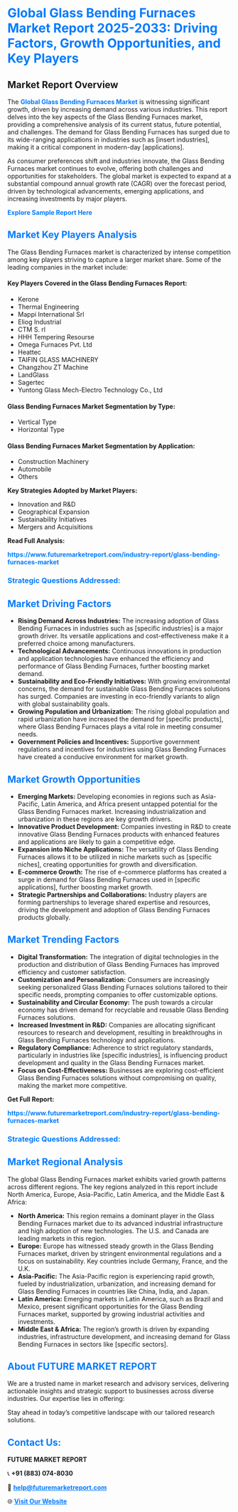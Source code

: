 <h1 style="color: #007BFF;">Global Glass Bending Furnaces Market Report 2025-2033: Driving Factors, Growth Opportunities, and Key Players</h1>

<section id="overview">
<h2>Market Report Overview</h2>
<p>The <a href="https://www.futuremarketreport.com/industry-report/glass-bending-furnaces-market" style="color: #007BFF; text-decoration: none;"><strong>Global Glass Bending Furnaces Market</strong></a> is witnessing significant growth, driven by increasing demand across various industries. This report delves into the key aspects of the Glass Bending Furnaces market, providing a comprehensive analysis of its current status, future potential, and challenges. The demand for Glass Bending Furnaces has surged due to its wide-ranging applications in industries such as [insert industries], making it a critical component in modern-day [applications].</p>
<p>As consumer preferences shift and industries innovate, the Glass Bending Furnaces market continues to evolve, offering both challenges and opportunities for stakeholders. The global market is expected to expand at a substantial compound annual growth rate (CAGR) over the forecast period, driven by technological advancements, emerging applications, and increasing investments by major players.</p>
</section>

<section id="overview">
<p><a href="https://www.futuremarketreport.com/request-sample/reportId=29098" style="color: #007BFF; text-decoration: none;"><strong>Explore Sample Report Here</strong></a></p>
</section>

<section id="key-players">
<h2 style="color: #007BFF;">Market Key Players Analysis</h2>
<p>The Glass Bending Furnaces market is characterized by intense competition among key players striving to capture a larger market share. Some of the leading companies in the market include:</p>
<h4>Key Players Covered in the Glass Bending Furnaces Report:</h4>
<ul><li>Kerone</li><li>Thermal Engineering</li><li>Mappi International Srl</li><li>Eliog Industrial</li><li>CTM S. rl</li><li>HHH Tempering Resourse</li><li>Omega Furnaces Pvt. Ltd</li><li>Heattec</li><li>TAIFIN GLASS MACHINERY</li><li>Changzhou ZT Machine</li><li>LandGlass</li><li>Sagertec</li><li>Yuntong Glass Mech-Electro Technology Co., Ltd</li></ul>
<h4>Glass Bending Furnaces Market Segmentation by Type:</h4>
<ul><li>Vertical Type</li><li>Horizontal Type</li></ul>

<h4>Glass Bending Furnaces Market Segmentation by Application:</h4>
<ul><li>Construction Machinery</li><li>Automobile</li><li>Others</li></ul>
<p><strong>Key Strategies Adopted by Market Players:</strong></p>
<ul>
<li>Innovation and R&D</li>
<li>Geographical Expansion</li>
<li>Sustainability Initiatives</li>
<li>Mergers and Acquisitions</li>
</ul>
</section>

<section>
<p><strong>Read Full Analysis: </strong></p><a href="https://www.futuremarketreport.com/industry-report/glass-bending-furnaces-market" style="color: #007BFF; text-decoration: none;"><strong>https://www.futuremarketreport.com/industry-report/glass-bending-furnaces-market</strong></a>
<h3 style="color: #007BFF;">Strategic Questions Addressed:</h3>
</section>

<section id="driving-factors">
<h2 style="color: #007BFF;">Market Driving Factors</h2>
<ul>
<li><strong>Rising Demand Across Industries:</strong> The increasing adoption of Glass Bending Furnaces in industries such as [specific industries] is a major growth driver. Its versatile applications and cost-effectiveness make it a preferred choice among manufacturers.</li>
<li><strong>Technological Advancements:</strong> Continuous innovations in production and application technologies have enhanced the efficiency and performance of Glass Bending Furnaces, further boosting market demand.</li>
<li><strong>Sustainability and Eco-Friendly Initiatives:</strong> With growing environmental concerns, the demand for sustainable Glass Bending Furnaces solutions has surged. Companies are investing in eco-friendly variants to align with global sustainability goals.</li>
<li><strong>Growing Population and Urbanization:</strong> The rising global population and rapid urbanization have increased the demand for [specific products], where Glass Bending Furnaces plays a vital role in meeting consumer needs.</li>
<li><strong>Government Policies and Incentives:</strong> Supportive government regulations and incentives for industries using Glass Bending Furnaces have created a conducive environment for market growth.</li>
</ul>
</section>

<section id="growth-opportunities">
<h2 style="color: #007BFF;">Market Growth Opportunities</h2>
<ul>
<li><strong>Emerging Markets:</strong> Developing economies in regions such as Asia-Pacific, Latin America, and Africa present untapped potential for the Glass Bending Furnaces market. Increasing industrialization and urbanization in these regions are key growth drivers.</li>
<li><strong>Innovative Product Development:</strong> Companies investing in R&D to create innovative Glass Bending Furnaces products with enhanced features and applications are likely to gain a competitive edge.</li>
<li><strong>Expansion into Niche Applications:</strong> The versatility of Glass Bending Furnaces allows it to be utilized in niche markets such as [specific niches], creating opportunities for growth and diversification.</li>
<li><strong>E-commerce Growth:</strong> The rise of e-commerce platforms has created a surge in demand for Glass Bending Furnaces used in [specific applications], further boosting market growth.</li>
<li><strong>Strategic Partnerships and Collaborations:</strong> Industry players are forming partnerships to leverage shared expertise and resources, driving the development and adoption of Glass Bending Furnaces products globally.</li>
</ul>
</section>

<section id="trending-factors">
<h2 style="color: #007BFF;">Market Trending Factors</h2>
<ul>
<li><strong>Digital Transformation:</strong> The integration of digital technologies in the production and distribution of Glass Bending Furnaces has improved efficiency and customer satisfaction.</li>
<li><strong>Customization and Personalization:</strong> Consumers are increasingly seeking personalized Glass Bending Furnaces solutions tailored to their specific needs, prompting companies to offer customizable options.</li>
<li><strong>Sustainability and Circular Economy:</strong> The push towards a circular economy has driven demand for recyclable and reusable Glass Bending Furnaces solutions.</li>
<li><strong>Increased Investment in R&D:</strong> Companies are allocating significant resources to research and development, resulting in breakthroughs in Glass Bending Furnaces technology and applications.</li>
<li><strong>Regulatory Compliance:</strong> Adherence to strict regulatory standards, particularly in industries like [specific industries], is influencing product development and quality in the Glass Bending Furnaces market.</li>
<li><strong>Focus on Cost-Effectiveness:</strong> Businesses are exploring cost-efficient Glass Bending Furnaces solutions without compromising on quality, making the market more competitive.</li>
</ul>
</section>

<section>
<p><strong>Get Full Report: </strong></p><a href="https://www.futuremarketreport.com/industry-report/glass-bending-furnaces-market" style="color: #007BFF; text-decoration: none;"><strong>https://www.futuremarketreport.com/industry-report/glass-bending-furnaces-market</strong></a>
<h3 style="color: #007BFF;">Strategic Questions Addressed:</h3>
</section>


<section id="regional-analysis">
<h2 style="color: #007BFF;">Market Regional Analysis</h2>
<p>The global Glass Bending Furnaces market exhibits varied growth patterns across different regions. The key regions analyzed in this report include North America, Europe, Asia-Pacific, Latin America, and the Middle East & Africa:</p>
<ul>
<li><strong>North America:</strong> This region remains a dominant player in the Glass Bending Furnaces market due to its advanced industrial infrastructure and high adoption of new technologies. The U.S. and Canada are leading markets in this region.</li>
<li><strong>Europe:</strong> Europe has witnessed steady growth in the Glass Bending Furnaces market, driven by stringent environmental regulations and a focus on sustainability. Key countries include Germany, France, and the U.K.</li>
<li><strong>Asia-Pacific:</strong> The Asia-Pacific region is experiencing rapid growth, fueled by industrialization, urbanization, and increasing demand for Glass Bending Furnaces in countries like China, India, and Japan.</li>
<li><strong>Latin America:</strong> Emerging markets in Latin America, such as Brazil and Mexico, present significant opportunities for the Glass Bending Furnaces market, supported by growing industrial activities and investments.</li>
<li><strong>Middle East & Africa:</strong> The region’s growth is driven by expanding industries, infrastructure development, and increasing demand for Glass Bending Furnaces in sectors like [specific sectors].</li>
</ul>
</section>

<footer>
<h2 style="color: #007BFF;">About FUTURE MARKET REPORT</h2>
<p>We are a trusted name in market research and advisory services, delivering actionable insights and strategic support to businesses across diverse industries. Our expertise lies in offering:</p>

<p>Stay ahead in today’s competitive landscape with our tailored research solutions.</p>

<h2 style="color: #007BFF;">Contact Us:</h2>
<p><strong>FUTURE MARKET REPORT</strong></p>
<p>📞 <strong>+91 (883) 074-8030</strong></p>
<p>📧 <strong><a href="mailto:help@futuremarketreport.com" style="color: #007BFF;">help@futuremarketreport.com</a></strong></p>
<p>🌐 <strong><a href="https://www.futuremarketreport.com/" style="color: #007BFF;">Visit Our Website</a></strong></p>
</footer>